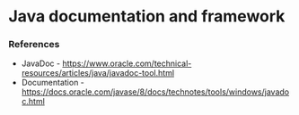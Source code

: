 # Java documentation and framework 


### References
- JavaDoc  - https://www.oracle.com/technical-resources/articles/java/javadoc-tool.html
- Documentation - https://docs.oracle.com/javase/8/docs/technotes/tools/windows/javadoc.html



